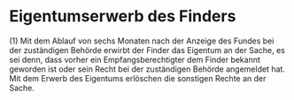 # Eigentumserwerb des Finders

(1) Mit dem Ablauf von sechs Monaten nach der Anzeige des Fundes bei der zuständigen Behörde erwirbt der Finder das Eigentum an der Sache, es sei denn, dass vorher ein Empfangsberechtigter dem Finder bekannt geworden ist oder sein Recht bei der zuständigen Behörde angemeldet hat. Mit dem Erwerb des Eigentums erlöschen die sonstigen Rechte an der Sache.